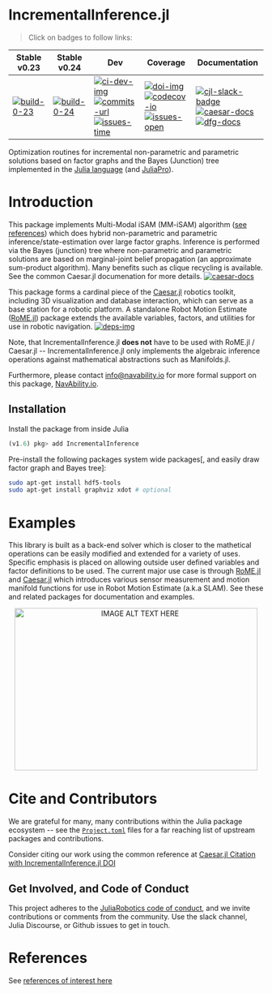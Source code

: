 # IncrementalInference.jl

> Click on badges to follow links:

Stable v0.23 | Stable v0.24 | Dev | Coverage | Documentation
--------------|-------------|-------------|-----|---------
[![build-0-23]][travis-url] | [![build-0-24]][travis-url] | [![ci-dev-img]][ci-dev-url] <br> [![commits-url]][contributors-url] <br> [![issues-time]][issues-url] | [![doi-img]][doi-url] <br> [![codecov-io]][codecov-url] <br> [![issues-open]][issues-url] | [![cjl-slack-badge]][cjl-slack] <br> [![caesar-docs]][cjl-docs-url] <br> [![dfg-docs]][dfg-docs-url]


[deps-img]: https://juliahub.com/docs/IncrementalInference/deps.svg
[deps-url]: https://juliahub.com/ui/Packages/IncrementalInference/NrVw2?t=2

[doi-img]: https://zenodo.org/badge/55802838.svg
[doi-url]: https://zenodo.org/badge/latestdoi/55802838

[ci-dev-img]: https://github.com/JuliaRobotics/IncrementalInference.jl/actions/workflows/ci.yml/badge.svg
[ci-dev-url]: https://github.com/JuliaRobotics/IncrementalInference.jl/actions/workflows/ci.yml

[travis-url]: https://travis-ci.org/JuliaRobotics/IncrementalInference.jl
[build-master]: https://travis-ci.org/JuliaRobotics/IncrementalInference.jl.svg?branch=master
[build-0-23]: https://travis-ci.org/JuliaRobotics/IncrementalInference.jl.svg?branch=release/v0.23
[build-0-24]: https://travis-ci.org/JuliaRobotics/IncrementalInference.jl.svg?branch=release/v0.24

[codecov-io]: https://codecov.io/github/JuliaRobotics/IncrementalInference.jl/coverage.svg?branch=master
[codecov-url]: https://codecov.io/github/JuliaRobotics/IncrementalInference.jl?branch=master
[commits-url]: https://img.shields.io/github/commit-activity/y/JuliaRobotics/IncrementalInference.jl.svg?color=dark-green
[contributors-url]: https://github.com/JuliaRobotics/IncrementalInference.jl/graphs/contributors
[issues-time]: https://isitmaintained.com/badge/resolution/JuliaRobotics/IncrementalInference.jl.svg
[issues-open]: https://isitmaintained.com/badge/open/JuliaRobotics/IncrementalInference.jl.svg
[issues-url]: https://github.com/JuliaRobotics/IncrementalInference.jl/issues

[caesar-docs]: https://img.shields.io/badge/CaesarDocs-latest-blue.svg
[cjl-docs-url]: http://juliarobotics.github.io/Caesar.jl/latest/
[dfg-docs]: https://img.shields.io/badge/DFGDocs-latest-blue.svg
[dfg-docs-url]: https://juliarobotics.org/DistributedFactorGraphs.jl/latest/

[cjl-slack-badge]: https://img.shields.io/badge/Caesarjl-Slack-green.svg?style=popout
[cjl-slack]: https://join.slack.com/t/caesarjl/shared_invite/zt-ucs06bwg-y2tEbddwX1vR18MASnOLsw

Optimization routines for incremental non-parametric and parametric solutions based on factor graphs and the Bayes (Junction) tree implemented in the [Julia language](http://www.julialang.org/) (and [JuliaPro](http://www.juliacomputing.com)).


Introduction
============

This package implements Multi-Modal iSAM (MM-iSAM) algorithm ([see references](http://www.juliarobotics.org/Caesar.jl/latest/refs/literature/)) which does hybrid non-parametric and parametric inference/state-estimation over large factor graphs.  Inference is performed via the Bayes (junction) tree where non-parametric and parametric solutions are based on marginal-joint belief propagation (an approximate sum-product algorithm).  Many benefits such as clique recycling is available.  See the common Caesar.jl documenation for more details.  [![caesar-docs]][cjl-docs-url]

This package forms a cardinal piece of the [Caesar.jl](https://github.com/JuliaRobotics/Caesar.jl) robotics toolkit, including 3D visualization and database interaction, which can serve as a base station for a robotic platform. A standalone Robot Motion Estimate ([RoME.jl](https://github.com/JuliaRobotics/RoME.jl)) package extends the available variables, factors, and utilities for use in robotic navigation.  [![deps-img]][deps-url]  

Note, that IncrementalInference.jl **does not** have to be used with RoME.jl / Caesar.jl -- IncrementalInference.jl only implements the algebraic inference operations against mathematical abstractions such as Manifolds.jl. 

Furthermore, please contact info@navability.io for more formal support on this package, [NavAbility.io](https://www.navability.io). 

Installation
------------

Install the package from inside Julia
```julia
(v1.6) pkg> add IncrementalInference
```

Pre-install the following packages system wide packages[, and easily draw factor graph and Bayes tree]:
```bash
sudo apt-get install hdf5-tools
sudo apt-get install graphviz xdot # optional
```

Examples
========

This library is built as a back-end solver which is closer to the mathetical operations can be easily modified and extended for a variety of uses. Specific emphasis is placed on allowing outside user defined variables and factor definitions to be used. The current major use case is through [RoME.jl](http://github.com/JuliaRobotics/RoME.jl) and [Caesar.jl](http:///www.github.com/JuliaRobotics/Caesar.jl) which introduces various sensor measurement and motion manifold functions for use in Robot Motion Estimate (a.k.a SLAM).  See these and related packages for documentation and examples.

<p align="center">
<a href="https://vimeo.com/190052649" target="_blank"><img src="https://raw.githubusercontent.com/JuliaRobotics/IncrementalInference.jl/master/doc/images/mmfgbt.gif" alt="IMAGE ALT TEXT HERE" width="480" height="320" /></a>
</p>

Cite and Contributors
=====================

We are grateful for many, many contributions within the Julia package ecosystem -- see the [`Project.toml`](https://github.com/JuliaRobotics/Caesar.jl/blob/master/Project.toml) files for a far reaching list of upstream packages and contributions.

Consider citing our work using the common reference at [Caesar.jl Citation with IncrementalInference.jl DOI](https://github.com/JuliaRobotics/Caesar.jl#contributors)

Get Involved, and Code of Conduct
---------------------------------

This project adheres to the [JuliaRobotics code of conduct](https://github.com/JuliaRobotics/administration/blob/master/code_of_conduct.md), and we invite contributions or comments from the community.  Use the slack channel, Julia Discourse, or Github issues to get in touch.

References
==========

See [references of interest here](http://www.juliarobotics.org/Caesar.jl/latest/refs/literature/)
